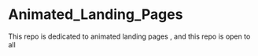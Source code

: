 # Animated_Landing_Pages
This repo is dedicated to animated landing pages , and this repo is open to all
